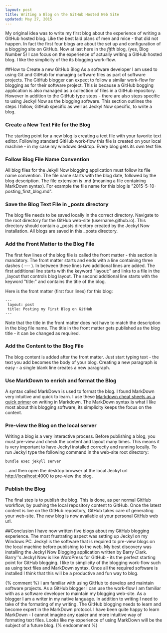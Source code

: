 ```yaml
---
layout: post
title: Writing a Blog on the GitHub Hosted Web Site
updated: May 27, 2015
---
```

My original idea was to write my first blog about the experience of writing a GitHub hosted blog.
Like the best laid plans of men and mice - that did not happen.
In fact the first four blogs are about the set up and configuration of a blogging site on GitHub.
Now at last here in the *fifth* blog, (yes, Blog Number 5) I can focus on the experience of actually writing a GitHub hosted blog.
I like the simplicity of the its blogging work-flow.

##How to Create a new GitHub Blog
As a software developer I am used to using Git and GitHub for managing software files as part of software projects.
The GitHub blogger can expect to follow a similar work-flow for blogging as for their software project.
This is because a GitHub bogging application is also managed as a collection of files in a GitHub repository.
However in addition to the GitHub type steps - there are also steps specific to using Jeckyl Now as the blogging software.
This section outlines the steps I follow, GitHub specific as well as Jeckyl Now specific, to write a blog.

### Create a New Text File for the Blog
The starting point for a new blog is creating a text file with your favorite text editor.
Following standard GitHub work-flow this file is created on your local machine - in my case my windows desktop.
Every blog gets its own text file.

### Follow Blog File Name Convention
All blog files for the Jekyll Now blogging application must follow its file name convention.
The file name starts with the blog date, followed by the blog description.
The file extension is .md (meaning a file containing MarkDown syntax).
For example the file name for this blog is "2015-5-10-posting\_first\_blog.md".

### Save the Blog Text File in \_posts directory
The blog file needs to be saved locally in the correct directory.
Navigate to the root directory for the GitHub web-site (username.github.io).
This directory should contain a \_posts directory created by the Jeckyl Now installation.
All blogs are saved in this \_posts directory.


### Add the Front Matter to the Blog File
The first few lines of the blog file is called the front matter - this section is mandatory.
The front matter starts and ends with a line containing three dashes ( --- ).
In between these lines two additional lines are added.
The first additional line starts with the keyword  "layout:" and links to a file in the \_layout that controls blog layout.
The second additional line starts with the keyword  "title:" and contains the title of the blog.


Here is the front matter (first four lines) for this blog:
   
    ---    
     layout: post    
     title: Posting my First Blog on GitHub    
    ---     
	
Note that the title in the front matter does not have to match the description in the blog file name.
The title in the front matter gets published as the blog title - it can be changed as required.

### Add the Content to the Blog File
The blog content is added after the front matter.
Just start typing text - the text you add becomes the body of your blog.
Creating a new paragraph is easy - a single blank line creates a new paragraph.
### Use MarkDown to enrich and format the Blog
A syntax called MarkDown is used to format the blog.
I found MarkDown very intuitive and quick to learn.
I use these [Markdown cheat sheets as a quick primer](https://github.com/adam-p/markdown-here/wiki/Markdown-Cheatsheet) on writing in Markdown.
The MarkDown syntax is what I like most about this blogging software,
its simplicity keeps the focus on the content.

### Pre-view the Blog on the local server
Writing a blog is a very interactive process.
Before publishing a blog, you must pre-view and check the content and layout many times.
This means it is very important to have Jeckyl installed correctly and running locally.
To run Jeckyl type the following command in the web-site root directory:

    bundle exec jekyll server

...and then open the desktop browser at the local Jeckyl url [http://localhost:4000](http://localhost:4000) to pre-view the blog.



### Publish the Blog
The final step is to publish the blog.  This is done, as per normal GitHub workflow, by pushing the local repository content to GitHub.
Once the latest content is live on the GitHub repository, GitHub takes care of generating your web-site.
The new blog is now available at your personal GitHub web url.


##Conclusion
I have now written five blogs about my GitHub blogging experience.
The most frustrating aspect was setting up Jeckyl on my Windows PC.
Jeckyl is the software that is required to pre-view blogs on the local machine before publishing to the web.
My best discovery was installing the Jeckyl Now Blogging application written by Barry Clark.
Barry''s Jeckyl Now is like WordPress for GitHub - its the perfect starting point for GitHub blogging.
I like to simplicity of the blogging work-flow such as using text files and MarkDown syntax.
Once all the required software is installed I think that this will be a productive and fun way to blog.



{%  comment %}
I am familiar with using GitHub to develop and maintain software projects.
As a GitHub blogger I can use the work-flow I am familiar with as a software developer to maintain my blogging web-site.
As a blogger I am a writer in my native language.
In addition to writing I need to take of the formating of my writing.
The GitHub blogging needs to learn and become expert in the MarkDown protocol.
I have been quite happy to learn MarkDown - I cannot imagine any easier and more intuitive way of formating text files.
Looks like my experience of using MarkDown will be the subject of a future blog.
{%  endcomment %}









